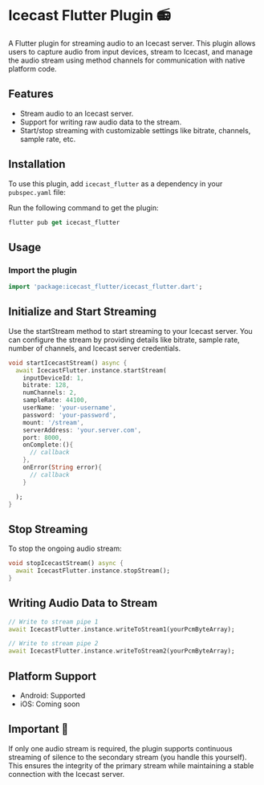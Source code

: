# Icecast Flutter Plugin 📻

A Flutter plugin for streaming audio to an Icecast server. This plugin allows users to capture audio from input devices, stream to Icecast, and manage the audio stream using method channels for communication with native platform code.

## Features

- Stream audio to an Icecast server.
- Support for writing raw audio data to the stream.
- Start/stop streaming with customizable settings like bitrate, channels, sample rate, etc.

## Installation

To use this plugin, add `icecast_flutter` as a dependency in your `pubspec.yaml` file:

Run the following command to get the plugin:

```dart
flutter pub get icecast_flutter
```

## Usage

### Import the plugin

```dart
import 'package:icecast_flutter/icecast_flutter.dart';
```

## Initialize and Start Streaming

Use the startStream method to start streaming to your Icecast server. You can configure the stream by providing details like bitrate, sample rate, number of channels, and Icecast server credentials.

```dart
void startIcecastStream() async {
  await IcecastFlutter.instance.startStream(
    inputDeviceId: 1,
    bitrate: 128,
    numChannels: 2,
    sampleRate: 44100,
    userName: 'your-username',
    password: 'your-password',
    mount: '/stream',
    serverAddress: 'your.server.com',
    port: 8000,
    onComplete:(){
      // callback 
    },
    onError(String error){
      // callback
    }

  );
}
```

## Stop Streaming

To stop the ongoing audio stream:

```dart
void stopIcecastStream() async {
  await IcecastFlutter.instance.stopStream();
}
```

## Writing Audio Data to Stream

```dart
// Write to stream pipe 1
await IcecastFlutter.instance.writeToStream1(yourPcmByteArray);

// Write to stream pipe 2
await IcecastFlutter.instance.writeToStream2(yourPcmByteArray);
```

## Platform Support

- Android: Supported
- iOS: Coming soon

## Important 🚧

If only one audio stream is required, the plugin supports continuous streaming of silence to the secondary stream (you handle this yourself). This ensures the integrity of the primary stream while maintaining a stable connection with the Icecast server.
